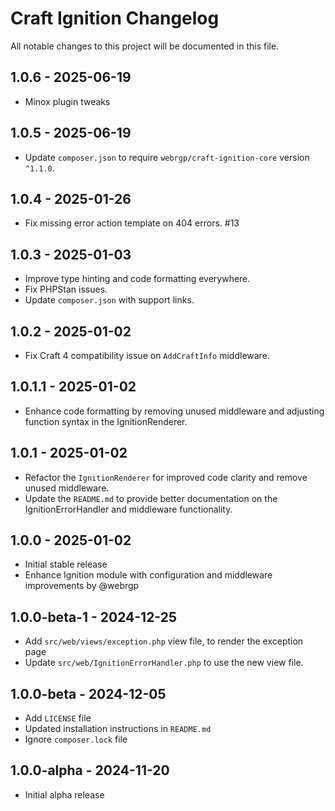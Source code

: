 # Craft Ignition Changelog

All notable changes to this project will be documented in this file.

## 1.0.6 - 2025-06-19

- Minox plugin tweaks

## 1.0.5 - 2025-06-19

- Update `composer.json` to require `webrgp/craft-ignition-core` version `^1.1.0`.

## 1.0.4 - 2025-01-26

- Fix missing error action template on 404 errors. #13

## 1.0.3 - 2025-01-03

- Improve type hinting and code formatting everywhere.
- Fix PHPStan issues.
- Update `composer.json` with support links.

## 1.0.2 - 2025-01-02

- Fix Craft 4 compatibility issue on `AddCraftInfo` middleware.

## 1.0.1.1 - 2025-01-02

- Enhance code formatting by removing unused middleware and adjusting function syntax in the IgnitionRenderer.

## 1.0.1 - 2025-01-02

- Refactor the `IgnitionRenderer` for improved code clarity and remove unused middleware.
- Update the `README.md` to provide better documentation on the IgnitionErrorHandler and middleware functionality.

## 1.0.0 - 2025-01-02

- Initial stable release
- Enhance Ignition module with configuration and middleware improvements by @webrgp

## 1.0.0-beta-1 - 2024-12-25

- Add `src/web/views/exception.php` view file, to render the exception page
- Update `src/web/IgnitionErrorHandler.php` to use the new view file.

## 1.0.0-beta - 2024-12-05

- Add `LICENSE` file
- Updated installation instructions in `README.md`
- Ignore `composer.lock` file

## 1.0.0-alpha - 2024-11-20

- Initial alpha release
